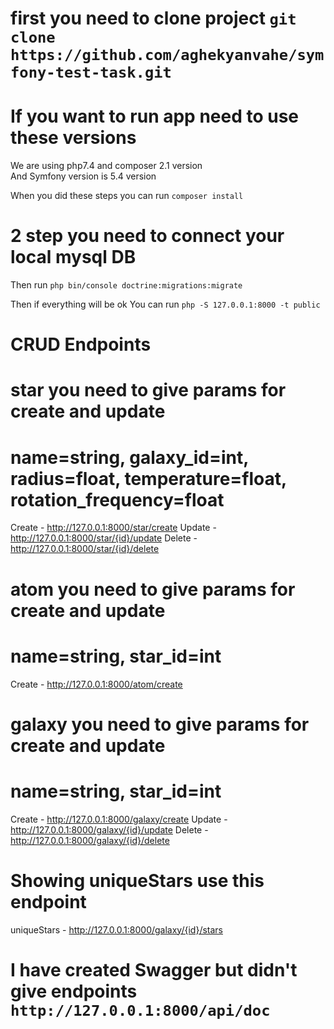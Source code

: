 # first you need to clone project ``git clone https://github.com/aghekyanvahe/symfony-test-task.git``

# If you want to run app need to use these versions

We are using php7.4 and composer 2.1 version  
And Symfony version is 5.4 version

When you did these steps you can run ```composer install```

# 2 step you need to connect your local mysql DB
Then run `` php bin/console doctrine:migrations:migrate ``

Then if everything will be ok 
You can run ``` php -S 127.0.0.1:8000 -t public ```

# CRUD Endpoints

# star you need to give params for create and update
# name=string, galaxy_id=int, radius=float, temperature=float, rotation_frequency=float
Create - http://127.0.0.1:8000/star/create
Update - http://127.0.0.1:8000/star/{id}/update
Delete - http://127.0.0.1:8000/star/{id}/delete

# atom you need to give params for create and update
# name=string, star_id=int
Create - http://127.0.0.1:8000/atom/create

# galaxy you need to give params for create and update
# name=string, star_id=int
Create - http://127.0.0.1:8000/galaxy/create
Update - http://127.0.0.1:8000/galaxy/{id}/update
Delete - http://127.0.0.1:8000/galaxy/{id}/delete

# Showing uniqueStars use this endpoint
uniqueStars - http://127.0.0.1:8000/galaxy/{id}/stars


# I have created Swagger but didn't give endpoints ``http://127.0.0.1:8000/api/doc``
